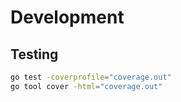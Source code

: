 # Development

## Testing

```bash
go test -coverprofile="coverage.out" 
go tool cover -html="coverage.out"
```